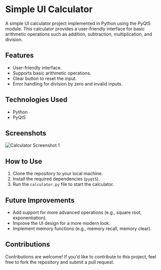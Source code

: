 # Simple UI Calculator

A simple UI calculator project implemented in Python using the PyQt5 module. This calculator provides a user-friendly interface for basic arithmetic operations such as addition, subtraction, multiplication, and division.

## Features
- User-friendly interface.
- Supports basic arithmetic operations.
- Clear button to reset the input.
- Error handling for division by zero and invalid inputs.

## Technologies Used
- Python
- PyQt5

## Screenshots
![Calculator Screenshot 1](https://github.com/Javohir-A/calculator_pyqt5/screenshot_1.png)

## How to Use
1. Clone the repository to your local machine.
2. Install the required dependencies (`pyqt5`).
3. Run the `calculator.py` file to start the calculator.

## Future Improvements
- Add support for more advanced operations (e.g., square root, exponentiation).
- Improve the UI design for a more modern look.
- Implement memory functions (e.g., memory recall, memory clear).

## Contributions
Contributions are welcome! If you'd like to contribute to this project, feel free to fork the repository and submit a pull request.
